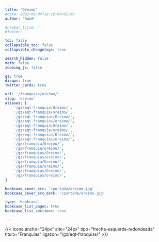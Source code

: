 ```yaml
---
title: 'Oreimo'
#date: 2022-05-04T18:18:00+02:00
author: 'Ran#'

#navbar_title: ''
#footer: ''

toc: false
collapsible_toc: false
collapsible_changelogs: true

search_hidden: false
math: false
zooming_js: false

ga: true
disqus: true
twitter_cards: true

url: '/franquias/oreimo/'
slug: 'oreimo'
aliases: [
    '/gz/eqt-franquia/Oreimo/',
    '/gz/eqt-franquia/oreimo/',
    '/gz/eqt-franquias/Oreimo/',
    '/gz/eqt-franquias/oreimo/',
    '/gz/eqt-franquía/Oreimo/',
    '/gz/eqt-franquía/oreimo/',
    '/gz/eqt-franquías/Oreimo/',
    '/gz/eqt-franquías/oreimo/',
    '/gz/franquia/Oreimo/',
    '/gz/franquia/oreimo/',
    '/gz/franquias/Oreimo/',
    '/gz/franquias/oreimo/',
    '/gz/franquía/Oreimo/',
    '/gz/franquía/oreimo/',
    '/gz/franquías/Oreimo/',
    '/gz/franquías/oreimo/',
]

bookcase_cover_src: '/portada/oreimo.jpg'
bookcase_cover_src_dark: '/portada/oreimo.jpg'

type: 'bookcase'
bookcase_list_pages: true
bookcase_list_sections: true

---
```


{{< icona ancho="24px" alto="24px" tipo="frecha-esquerda-redondeada" titulo="Franquías" ligazon="/gz/eqt-franquias/" >}}
